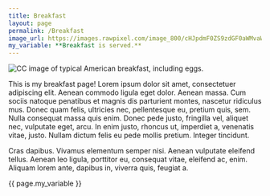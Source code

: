 ```yaml
---
title: Breakfast
layout: page
permalink: /Breakfast
image_url: https://images.rawpixel.com/image_800/cHJpdmF0ZS9zdGF0aWMvaW1hZ2Uvd2Vic2l0ZS8yMDIyLTA0L2xyL2lzMTQ2NzEtaW1hZ2Uta3d2d3RrbmIuanBn.jpg
my_variable: **Breakfast is served.**
---
```

<img src ="{{ page.image_url }}" alt ="CC image of typical American breakfast, including eggs.">

This is my breakfast page! Lorem ipsum dolor sit amet, consectetuer adipiscing elit. Aenean commodo ligula eget dolor. Aenean massa. Cum sociis natoque penatibus et magnis dis parturient montes, nascetur ridiculus mus. Donec quam felis, ultricies nec, pellentesque eu, pretium quis, sem. Nulla consequat massa quis enim. Donec pede justo, fringilla vel, aliquet nec, vulputate eget, arcu. In enim justo, rhoncus ut, imperdiet a, venenatis vitae, justo. Nullam dictum felis eu pede mollis pretium. Integer tincidunt. 

Cras dapibus. Vivamus elementum semper nisi. Aenean vulputate eleifend tellus. Aenean leo ligula, porttitor eu, consequat vitae, eleifend ac, enim. Aliquam lorem ante, dapibus in, viverra quis, feugiat a.

{{ page.my_variable }}